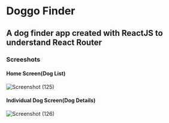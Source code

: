 # Doggo Finder

## A dog finder app created with ReactJS to understand React Router

### Screeshots

#### Home Screen(Dog List)

![Screenshot (125)](https://user-images.githubusercontent.com/44740658/80596442-fd940680-8a43-11ea-9201-98c825306f31.png)

#### Individual Dog Screen(Dog Details)

![Screenshot (126)](https://user-images.githubusercontent.com/44740658/80596435-fa007f80-8a43-11ea-8a6f-7631b901139c.png)
